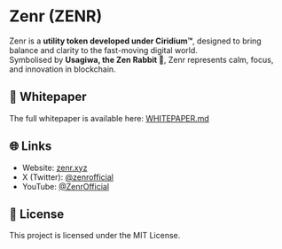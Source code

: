 # Zenr (ZENR)

Zenr is a **utility token developed under Ciridium™**, designed to bring balance and clarity to the fast-moving digital world.  
Symbolised by **Usagiwa, the Zen Rabbit 🐇**, Zenr represents calm, focus, and innovation in blockchain.

## 📖 Whitepaper
The full whitepaper is available here: [WHITEPAPER.md](WHITEPAPER.md)

## 🌐 Links
- Website: [zenr.xyz](https://zenr.xyz)
- X (Twitter): [@zenrofficial](https://twitter.com/zenrofficial)
- YouTube: [@ZenrOfficial](https://www.youtube.com/@ZenrOfficial)
## 📜 License
This project is licensed under the MIT License.
